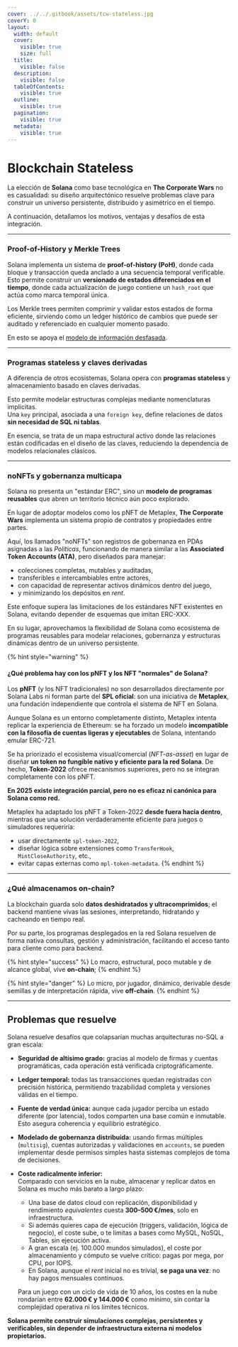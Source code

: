 ```yaml
---
cover: ../../.gitbook/assets/tcw-stateless.jpg
coverY: 0
layout:
  width: default
  cover:
    visible: true
    size: full
  title:
    visible: false
  description:
    visible: false
  tableOfContents:
    visible: true
  outline:
    visible: true
  pagination:
    visible: true
  metadata:
    visible: true
---
```


# Blockchain Stateless

La elección de **Solana** como base tecnológica en **The Corporate Wars** no es casualidad: su diseño arquitectónico resuelve problemas clave para construir un universo persistente, distribuido y asimétrico en el tiempo.

A continuación, detallamos los motivos, ventajas y desafíos de esta integración.

***

### Proof-of-History y Merkle Trees

Solana implementa un sistema de **proof-of-history (PoH)**, donde cada bloque y transacción queda anclado a una secuencia temporal verificable. Esto permite construir un **versionado de estados diferenciados en el tiempo**, donde cada actualización de juego contiene un `hash_root` que actúa como marca temporal única.

Los Merkle trees permiten comprimir y validar estos estados de forma eficiente, sirviendo como un ledger histórico de cambios que puede ser auditado y referenciado en cualquier momento pasado.

En esto se apoya el [modelo de información desfasada](outdated-information-model.md).

***

### Programas stateless y claves derivadas

A diferencia de otros ecosistemas, Solana opera con **programas stateless** y almacenamiento basado en claves derivadas.

Esto permite modelar estructuras complejas mediante nomenclaturas implícitas.\
Una `key` principal, asociada a una `foreign key`, define relaciones de datos **sin necesidad de SQL ni tablas**.

En esencia, se trata de un mapa estructural activo donde las relaciones están codificadas en el diseño de las claves, reduciendo la dependencia de modelos relacionales clásicos.

***

### noNFTs y gobernanza multicapa

Solana no presenta un "estándar ERC", sino un **modelo de programas reusables** que abren un territorio técnico aún poco explorado.

En lugar de adoptar modelos como los pNFT de Metaplex, **The Corporate Wars** implementa un sistema propio de contratos y propiedades entre partes.

Aquí, los llamados "noNFTs" son registros de gobernanza en PDAs asignadas a las _Políticas_, funcionando de manera similar a las **Associated Token Accounts (ATA)**, pero diseñados para manejar:

* colecciones completas, mutables y auditadas,
* transferibles e intercambiables entre actores,
* con capacidad de representar activos dinámicos dentro del juego,
* y minimizando los depósitos en _rent_.

Este enfoque supera las limitaciones de los estándares NFT existentes en Solana, evitando depender de esquemas que imitan ERC-XXX.

En su lugar, aprovechamos la flexibilidad de Solana como ecosistema de programas reusables para modelar relaciones, gobernanza y estructuras dinámicas dentro de un universo persistente.

{% hint style="warning" %}
#### ¿Qué problema hay con los pNFT y los NFT "normales" de Solana?

Los **pNFT** (y los NFT tradicionales) no son desarrollados directamente por Solana Labs ni forman parte del **SPL oficial**: son una iniciativa de **Metaplex**, una fundación independiente que controla el sistema de NFT en Solana.

Aunque Solana es un entorno completamente distinto, Metaplex intenta replicar la experiencia de Ethereum: se ha forzado un modelo **incompatible con la filosofía de cuentas ligeras y ejecutables** de Solana, intentando emular ERC-721.

Se ha priorizado el ecosistema visual/comercial (_NFT-as-asset_) en lugar de diseñar **un token no fungible nativo y eficiente para la red Solana**. De hecho, **Token-2022** ofrece mecanismos superiores, pero no se integran completamente con los pNFT.

**En 2025 existe integración parcial, pero no es eficaz ni canónica para Solana como red.**

Metaplex ha adaptado los pNFT a Token-2022 **desde fuera hacia dentro**, mientras que una solución verdaderamente eficiente para juegos o simuladores requeriría:

* usar directamente `spl-token-2022`,
* diseñar lógica sobre extensiones como `TransferHook`, `MintCloseAuthority`, etc.,
* evitar capas externas como `mpl-token-metadata`.
{% endhint %}

***

### ¿Qué almacenamos on-chain?

La blockchain guarda solo **datos deshidratados y ultracomprimidos**; el backend mantiene vivas las sesiones, interpretando, hidratando y cacheando en tiempo real.

Por su parte, los programas desplegados en la red Solana resuelven de forma nativa consultas, gestión y administración, facilitando el acceso tanto para cliente como para backend.

{% hint style="success" %}
Lo macro, estructural, poco mutable y de alcance global, vive **on-chain**;
{% endhint %}

{% hint style="danger" %}
Lo micro, por jugador, dinámico, derivable desde semillas y de interpretación rápida, vive **off-chain**.
{% endhint %}

***

## Problemas que resuelve

Solana resuelve desafíos que colapsarían muchas arquitecturas no-SQL a gran escala:

- **Seguridad de altísimo grado:** gracias al modelo de firmas y cuentas programáticas, cada operación está verificada criptográficamente.
- **Ledger temporal:** todas las transacciones quedan registradas con precisión histórica, permitiendo trazabilidad completa y versiones válidas en el tiempo.
- **Fuente de verdad única:** aunque cada jugador perciba un estado diferente (por latencia), todos comparten una base común e inmutable. Esto asegura coherencia y equilibrio estratégico.
- **Modelado de gobernanza distribuida:** usando firmas múltiples (`multisig`), cuentas autorizadas y validaciones en `accounts`, se pueden implementar desde permisos simples hasta sistemas complejos de toma de decisiones.
- **Coste radicalmente inferior:**  
  Comparado con servicios en la nube, almacenar y replicar datos en Solana es mucho más barato a largo plazo:
  
  - Una base de datos cloud con replicación, disponibilidad y rendimiento _equivalentes_ cuesta **300–500 €/mes**, solo en infraestructura.
  - Si además quieres capa de ejecución (triggers, validación, lógica de negocio), el coste sube, o te limitas a bases como MySQL, NoSQL, Tables, sin ejecución activa.
  - A gran escala (ej. 100.000 mundos simulados), el coste por almacenamiento y cómputo se vuelve crítico: pagas por mega, por CPU, por IOPS.
  - En Solana, aunque el _rent_ inicial no es trivial, **se paga una vez**: no hay pagos mensuales continuos.
  
  Para un juego con un ciclo de vida de 10 años, los costes en la nube rondarían entre **62.000 € y 144.000 €** como mínimo, sin contar la complejidad operativa ni los límites técnicos.

**Solana permite construir simulaciones complejas, persistentes y verificables, sin depender de infraestructura externa ni modelos propietarios.**
